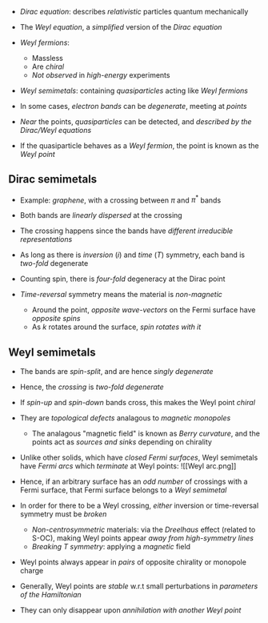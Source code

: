 - _Dirac equation_: describes _relativistic_ particles quantum mechanically

- The _Weyl equation_, a _simplified_ version of the _Dirac equation_
- _Weyl fermions_:
	- Massless
	- Are _chiral_
	- _Not observed_ in _high-energy_ experiments

- _Weyl semimetals_: containing _quasiparticles_ acting like _Weyl fermions_

- In some cases, _electron bands_ can be _degenerate_, meeting at _points_
- _Near_ the points, _quasiparticles_ can be detected, and _described by the Dirac/Weyl equations_
- If the quasiparticle behaves as a _Weyl fermion_, the point is known as the _Weyl point_

## Dirac semimetals
- Example: _graphene_, with a crossing between $\pi$ and $\pi^*$ bands
- Both bands are _linearly dispersed_ at the crossing
- The crossing happens since the bands have _different irreducible representations_

- As long as there is _inversion_ $(i)$ and _time_ $(T)$ symmetry, each band is _two-fold_ degenerate
- Counting spin, there is _four-fold_ degeneracy at the Dirac point

- _Time-reversal_ symmetry means the material is _non-magnetic_
	- Around the point, _opposite wave-vectors_ on the Fermi surface have _opposite spins_
	- As $k$ rotates around the surface, _spin rotates with it_

## Weyl semimetals
- The bands are _spin-split_, and are hence _singly degenerate_
- Hence, the _crossing_ is _two-fold degenerate_

- If _spin-up_ and _spin-down_ bands cross, this makes the Weyl point _chiral_
- They are _topological defects_ analagous to _magnetic monopoles_
	- The analagous "magnetic field" is known as _Berry curvature_, and the points act as _sources and sinks_ depending on chirality

- Unlike other solids, which have _closed Fermi surfaces_, Weyl semimetals have _Fermi arcs_ which _terminate_ at Weyl points:
![[Weyl arc.png]]
- Hence, if an arbitrary surface has an _odd number_ of crossings with a Fermi surface, that Fermi surface belongs to a _Weyl semimetal_

- In order for there to be a Weyl crossing, _either_ inversion or time-reversal symmetry must be _broken_
	- _Non-centrosymmetric_ materials: via the _Dreelhaus_ effect (related to S-OC), making Weyl points appear _away from high-symmetry lines_
	- _Breaking $T$ symmetry_: applying a _magnetic_ field
- Weyl points always appear in _pairs_ of opposite chirality or monopole charge

- Generally, Weyl points are _stable_ w.r.t small perturbations in _parameters of the Hamiltonian_
- They can only disappear upon _annihilation with another Weyl point_
